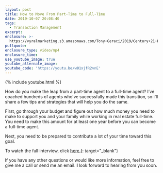```yaml
---
layout: post
title: How to Move From Part-Time to Full-Time
date: 2019-10-07 20:08:40
tags:
  - Transaction Management
excerpt:
enclosure: >-
  https://vyralmarketing.s3.amazonaws.com/Tony+Geraci/2019/Century+21+HomeStar+_+How+to+Go+From+Part-Time+to+Full-Time.mp4
pullquote:
enclosure_type: video/mp4
enclosure_time:
use_youtube_image: true
youtube_alternate_image:
youtube_code: 'https://youtu.be/w01xjfR2vnE'
---
```


{% include youtube.html %}

How do you make the leap from a part-time agent to a full-time agent? I’ve coached hundreds of agents who’ve successfully made this transition, so I’ll share a few tips and strategies that will help you do the same.

First, go through your budget and figure out how much money you need to make to support you and your family while working in real estate full-time. You need to make this amount for at least one year before you can become a full-time agent.

Next, you need to be prepared to contribute a lot of your time toward this goal.

To watch the full interview, click [here.](https://www.youtu.be/7MG9CeRTYMc){: target="_blank"}

If you have any other questions or would like more information, feel free to give me a call or send me an email. I look forward to hearing from you soon.